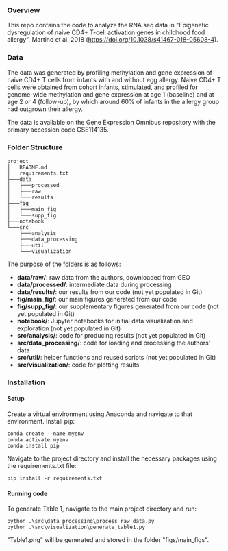 ### Overview
This repo contains the code to analyze the RNA seq data in "Epigenetic dysregulation of naive CD4+ T-cell activation genes in childhood food allergy", Martino et al. 2018 (https://doi.org/10.1038/s41467-018-05608-4). 

### Data
The data was generated by profiling methylation and gene expression of naive CD4+ T cells from infants with and without egg allergy. Naive CD4+ T cells were obtained from cohort infants, stimulated, and profiled for genome-wide methylation and gene expression at age 1 (baseline) and at age 2 or 4 (follow-up), by which around 60% of infants in the allergy group had outgrown their allergy. 

The data is available on the Gene Expression Omnibus repository with the primary accession code GSE114135.


### Folder Structure
```
project
│   README.md
│   requirements.txt
├───data
│   ├───processed
│   ├───raw
│   └───results
├───fig
│   ├───main_fig
│   └───supp_fig
├───notebook
└───src
    ├───analysis
    ├───data_processing
    ├───util
    └───visualization
```
    
The purpose of the folders is as follows:
* **data/raw/**: raw data from the authors, downloaded from GEO
* **data/processed/**: intermediate data during processing
* **data/results/**: our results from our code (not yet populated in Git)
* **fig/main_fig/**: our main figures generated from our code
* **fig/supp_fig/**: our supplementary figures generated from our code (not yet populated in Git)
* **notebook/**: Jupyter notebooks for initial data visualization and exploration (not yet populated in Git)
* **src/analysis/**: code for producing results (not yet populated in Git)
* **src/data_processing/**: code for loading and processing the authors' data
* **src/util/**: helper functions and reused scripts (not yet populated in Git)
* **src/visualization/**: code for plotting results


### Installation
#### Setup
Create a virtual environment using Anaconda and navigate to that environment. Install pip:
```
conda create --name myenv
conda activate myenv
conda install pip
```

Navigate to the project directory and install the necessary packages using the requirements.txt file:
```
pip install -r requirements.txt
```

#### Running code
To generate Table 1, navigate to the main project directory and run:
```
python .\src\data_processing\process_raw_data.py
python .\src\visualization\generate_table1.py
```

"Table1.png" will be generated and stored in the folder "figs/main_figs".
